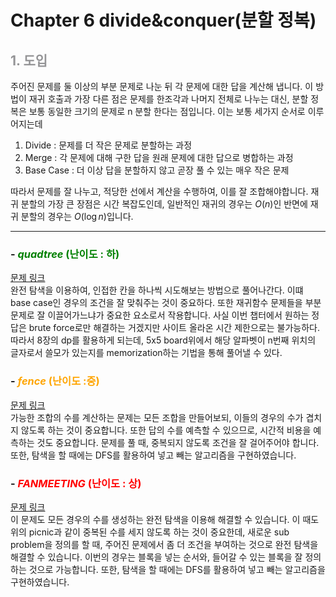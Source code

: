 # Chapter 6 divide&conquer(분할 정복)

## <span style="color:#959597">__1. 도입__<span>
주어진 문제를 둘 이상의 부분 문제로 나눈 뒤 각 문제에 대한 답을 계산해 냅니다. 이 방법이 재귀 호출과 가장 다른 점은 문제를 한조각과 나머지 전체로 나누는 대신, 분할 정복은 보통 동일한 크기의 문제로 n 분할 한다는 점입니다. 이는 보통 세가지 순서로 이루어지는데
1. Divide : 문제를 더 작은 문제로 분할하는 과정
2. Merge : 각 문제에 대해 구한 답을 원래 문제에 대한 답으로 병합하는 과정
3. Base Case : 더 이상 답을 분할하지 않고 곧장 풀 수 있는 매우 작은 문제


따라서 문제를 잘 나누고, 적당한 선에서 계산을 수행하여, 이를 잘 조합해야합니다. 재귀 분할의 가장 큰 장점은 시간 복잡도인데, 일반적인 재귀의 경우는 $O(n)$인 반면에 재귀 분할의 경우는 $O(\log n)$입니다.
<hr/>

### - <span style="color:green">_quadtree_ (난이도 : 하)<span>

[문제 링크](https://algospot.com/judge/problem/read/QUADTREE) <br/>
완전 탐색을 이용하여, 인접한 칸을 하나씩 시도해보는 방법으로 풀어나간다. 이떄 base case인 경우의 조건을 잘 맞춰주는 것이 중요하다. 또한 재귀함수 문제들을 부분 문제로 잘 이끌어가느냐가 중요한 요소로서 작용합니다. 사실 이번 챕터에서 원하는 정답은 brute force로만 해결하는 거겠지만 사이트 올라온 시간 제한으로는 불가능하다. 따라서 8장의 dp를 활용하게 되는데, 5x5 board위에서 해당 알파벳이 n번째 위치의 글자로서 쓸모가 있는지를 memorization하는 기법을 통해 풀어낼 수 있다.<br/>

### - <span style="color:orange">_fence_ (난이도 :중)<span>

[문제 링크](https://algospot.com/judge/problem/read/FENCE) <br/>
가능한 조합의 수를 계산하는 문제는 모든 조합을 만들어보되, 이들의 경우의 수가 겹치지 않도록 하는 것이 중요합니다. 또한 답의 수를 예측할 수 있으므로, 시간적 비용을 예측하는 것도 중요합니다. 문제를 풀 때, 중복되지 않도록 조건을 잘 걸어주어야 합니다. 또한, 탐색을 할 때에는 DFS를 활용하여 넣고 빼는 알고리즘을 구현하였습니다.<br/>

### - <span style="color:red">_FANMEETING_ (난이도 : 상)<span>

[문제 링크](https://algospot.com/judge/problem/read/FANMEETING) <br/>
이 문제도 모든 경우의 수를 생성하는 완전 탐색을 이용해 해결할 수 있습니다. 이 때도 위의 picnic과 같이 중복된 수를 세지 않도록 하는 것이 중요한데, 새로운 sub problem을 정의를 할 때, 주어진 문제에서 좀 더 조건을 부여하는 것으로 완전 탐색을 해결할 수 있습니다. 이번의 경우는 블록을 넣는 순서와, 들어갈 수 있는 블록을 잘 정의하는 것으로 가능합니다. 또한, 탐색을 할 때에는 DFS를 활용하여 넣고 빼는 알고리즘을 구현하였습니다.
